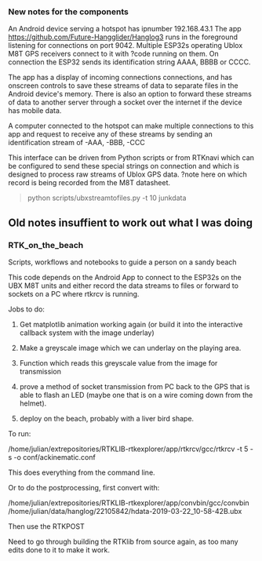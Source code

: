 ### New notes for the components

An Android device serving a hotspot has ipnumber 192.168.43.1  The app https://github.com/Future-Hangglider/Hanglog3 runs in the foreground listening for connections on port 9042.  Multiple ESP32s operating Ublox M8T GPS receivers connect to it with ?code running on them.  On connection the ESP32 sends its identification string AAAA, BBBB or CCCC.  

The app has a display of incoming connections connections, and has onscreen controls to save these streams of data to separate files in the Android device's memory.  There is also an option to forward these streams of data to another server through a socket over the internet if the device has mobile data.

A computer connected to the hotspot can make multiple connections to this app and request to receive any of these streams by sending an identification stream of -AAA, -BBB, -CCC

This interface can be driven from Python scripts or from RTKnavi which can be configured to send these special strings on connection and which is designed to process raw streams of Ublox GPS data. ?note here on which record is being recorded from the M8T datasheet.

> python scripts/ubxstreamtofiles.py -t 10 junkdata





## Old notes insuffient to work out what I was doing

### RTK_on_the_beach

Scripts, workflows and notebooks to guide a person on a sandy beach

This code depends on the Android App to connect to the ESP32s 
on the UBX M8T units and either record the data streams to files or forward to sockets on a PC 
where rtkrcv is running.


Jobs to do:

1) Get matplotlib animation working again (or build it into the interactive callback system with the image underlay)

2) Make a greyscale image which we can underlay on the playing area.  

3) Function which reads this greyscale value from the image for transmission

4) prove a method of socket transmission from PC back to the GPS that is able to flash an LED (maybe one that is on a wire coming down from the helmet).

5) deploy on the beach, probably with a liver bird shape.  





To run:

/home/julian/extrepositories/RTKLIB-rtkexplorer/app/rtkrcv/gcc/rtkrcv -t 5 -s -o conf/ackinematic.conf

This does everything from the command line.

Or to do the postprocessing, first convert with:

/home/julian/extrepositories/RTKLIB-rtkexplorer/app/convbin/gcc/convbin /home/julian/data/hanglog/22105842/hdata-2019-03-22_10-58-42B.ubx

Then use the RTKPOST 

Need to go through building the RTKlib from source again, as too many edits done to it to make it work.

